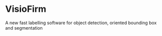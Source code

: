 # VisioFirm
A new fast labelling software for object detection, oriented bounding box and segmentation
